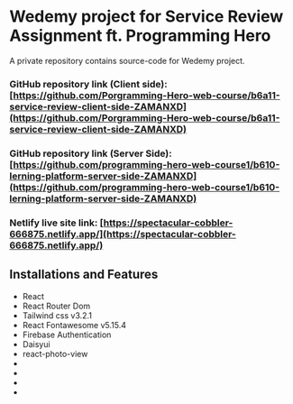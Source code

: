 # Wedemy project for Service Review Assignment ft. Programming Hero

A private repository contains source-code for Wedemy project.

### GitHub repository link (Client side): [https://github.com/Porgramming-Hero-web-course/b6a11-service-review-client-side-ZAMANXD](https://github.com/Porgramming-Hero-web-course/b6a11-service-review-client-side-ZAMANXD)

### GitHub repository link (Server Side): [https://github.com/programming-hero-web-course1/b610-lerning-platform-server-side-ZAMANXD](https://github.com/programming-hero-web-course1/b610-lerning-platform-server-side-ZAMANXD)

### Netlify live site link: [https://spectacular-cobbler-666875.netlify.app/](https://spectacular-cobbler-666875.netlify.app/)

## Installations and Features

<ul>
    <li>React</li>
    <li>React Router Dom</li>
    <li>Tailwind css v3.2.1</li>
    <li>React Fontawesome v5.15.4</li>
    <li>Firebase Authentication</li>
    <li>Daisyui</li>
    <li>react-photo-view</li>
    <li></li>
    <li></li>
    <li></li>
    <li></li>
</ul>
